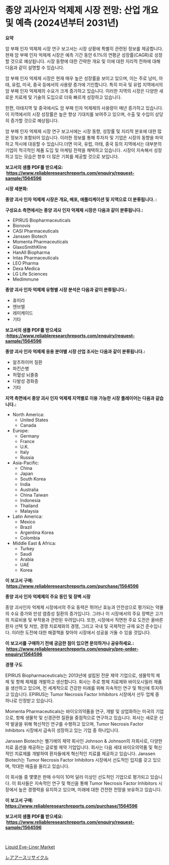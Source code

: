 <p><h1>종양 괴사인자 억제제 시장 전망: 산업 개요 및 예측 (2024년부터 2031년)</h1></p><p><strong>요약</strong></p>
<p><p>암 부패 인자 억제제 시장 연구 보고서는 시장 상황에 특별히 관련된 정보를 제공합니다. 현재 암 부패 인자 억제제 시장은 예측 기간 동안 6.1%의 연평균 성장률(CAGR)로 성장할 것으로 예상됩니다. 시장 동향에 대한 간략한 개요 및 이에 대한 지리적 전파에 대해 다음과 같이 설명할 수 있습니다.</p><p>암 부패 인자 억제제 시장은 현재 매우 높은 성장률을 보이고 있으며, 이는 주로 남미, 아태, 유럽, 미국, 중국 등에서의 사용량 증가에 기인합니다. 특히 미국 및 유럽 지역에서의 암 부패 인자 억제제의 수요가 크게 증가하고 있습니다. 이러한 지역의 시장은 다양한 새로운 치료제 및 기술의 도입으로 더욱 빠르게 성장하고 있습니다.</p><p>한편, 아태지역 및 중국에서도 암 부패 인자 억제제의 사용량이 매년 증가하고 있습니다. 이 지역에서의 시장 성장률은 높은 향상 기대치를 보여주고 있으며, 수출 및 수입이 상당히 증가할 것으로 예상됩니다.</p><p>암 부패 인자 억제제 시장 연구 보고서에는 시장 동향, 성장률 및 지리적 분포에 대한 많은 정보가 포함되어 있습니다. 이러한 정보를 통해 투자자 및 기업은 시장의 동향을 파악하고 적시에 대응할 수 있습니다.더면 미국, 유럽, 아태, 중국 등의 지역에서는 대부분의 기업이 적극적인 제품 도입 및 마케팅 전략을 채택하고 있습니다. 시장이 지속해서 성장하고 있는 모습은 향후 더 많은 기회를 제공할 것으로 보입니다.</p></p>
<p><strong>보고서의 샘플 PDF를 받으세요: &nbsp;<a href="https://www.reliableresearchreports.com/enquiry/request-sample/1564596">https://www.reliableresearchreports.com/enquiry/request-sample/1564596</a></strong></p>
<p><strong>시장 세분화:</strong></p>
<p><strong> 종양 괴사 인자 억제제 시장은 개요, 배포, 애플리케이션 및 지역으로 더 분류됩니다. :</strong></p>
<p><strong>구성요소 측면에서는 종양 괴사 인자 억제제 시장은 다음과 같이 분류됩니다.:</strong></p>
<p><ul><li>EPIRUS Biopharmaceuticals</li><li>Bionovis</li><li>CASI Pharmaceuticals</li><li>Janssen Biotech</li><li>Momenta Pharmaceuticals</li><li>GlaxoSmithKline</li><li>HanAll Biopharma</li><li>Intas Pharmaceuticals</li><li>LEO Pharma</li><li>Dexa Medica</li><li>LG Life Sciences</li><li>MedImmune</li></ul></p>
<p><strong> 종양 괴사 인자 억제제 유형별 시장 분석은 다음과 같이 분류됩니다.:</strong></p>
<p><ul><li>휴미라</li><li>엔브렐</li><li>레미케이드</li><li>기타</li></ul></p>
<p><strong>보고서의 샘플 PDF를 받으세요 :<a href="https://www.reliableresearchreports.com/enquiry/request-sample/1564596">https://www.reliableresearchreports.com/enquiry/request-sample/1564596</a></strong></p>
<p><strong> 종양 괴사 인자 억제제 응용 분야별 시장 산업 조사는 다음과 같이 분류됩니다.:</strong></p>
<p><ul><li>알츠하이머 질환</li><li>파킨슨병</li><li>허혈성 뇌졸중</li><li>다발성 경화증</li><li>기타</li></ul></p>
<p><strong>지역 측면에서 종양 괴사 인자 억제제 지역별로 이용 가능한 시장 플레이어는 다음과 같습니다.:</strong></p>
<p><ul>
    <li>
        North America:
        <ul>
            <li>United States</li>
            <li>Canada</li>
        </ul>
    </li>
    <li>
        Europe:
        <ul>
            <li>Germany</li>
            <li>France</li>
            <li>U.K.</li>
            <li>Italy</li>
            <li>Russia</li>
        </ul>
    </li>
    <li>
        Asia-Pacific:
        <ul>
            <li>China</li>
            <li>Japan</li>
            <li>South Korea</li>
            <li>India</li>
            <li>Australia</li>
            <li>China Taiwan</li>
            <li>Indonesia</li>
            <li>Thailand</li>
            <li>Malaysia</li>
        </ul>
    </li>
    <li>
        Latin America:
        <ul>
            <li>Mexico</li>
            <li>Brazil</li>
            <li>Argentina Korea</li>
            <li>Colombia</li>
        </ul>
    </li>
    <li>
        Middle East & Africa:
        <ul>
            <li>Turkey</li>
            <li>Saudi</li>
            <li>Arabia</li>
            <li>UAE</li>
            <li>Korea</li>
        </ul>
    </li>
    </ul></p>
<p><strong>이 보고서 구매: &nbsp;<a href="https://www.reliableresearchreports.com/purchase/1564596">https://www.reliableresearchreports.com/purchase/1564596</a></strong></p>
<p><strong>종양 괴사 인자 억제제의 주요 동인 및 장벽 시장</strong></p>
<p><p>종양 괴사인자 억제제 시장에서의 주요 동력은 뛰어난 효능과 안전성으로 평가되는 약물의 수요 증가와 만성 염증성 질환의 증가입니다. 그러나 이 시장에서의 주요 장벽은 고가의 치료비용 및 부작용과 관련된 우려입니다. 또한, 시장에서 직면한 주요 도전은 올바른 환자 선택 및 처방, 경쟁 치료제와의 경쟁, 그리고 국내 및 국제적인 규제 요건 준수입니다. 이러한 도전에 대한 해결책을 찾아야 시장에서 성공을 거둘 수 있을 것입니다.</p></p>
<p><strong>이 보고서를 구매하기 전에 궁금한 점이 있으면 문의하거나 공유하세요.: &nbsp;<a href="https://www.reliableresearchreports.com/enquiry/pre-order-enquiry/1564596">https://www.reliableresearchreports.com/enquiry/pre-order-enquiry/1564596</a></strong></p>
<p><strong>경쟁 구도</strong></p>
<p><p>EPIRUS Biopharmaceuticals는 2013년에 설립된 전문 제약 기업으로, 생물학적 제제 및 항체 제제를 개발하고 생산합니다. 회사는 주로 항체 치료제와 바이오시밀러 제품을 생산하고 있으며, 전 세계적으로 건강한 미래를 위해 지속적인 연구 및 혁신에 투자하고 있습니다. EPIRUS는 Tumor Necrosis Factor Inhibitors 시장에서 선두 업체 중 하나로 인정받고 있습니다.</p><p>Momenta Pharmaceuticals는 바이오의약품을 연구, 개발 및 상업화하는 미국의 기업으로, 항체 생물학 및 신경관련 질환을 중점적으로 연구하고 있습니다. 회사는 새로운 신약 발굴을 위해 혁신적인 연구를 수행하고 있으며, Tumor Necrosis Factor Inhibitors 시장에서 급속히 성장하고 있는 기업 중 하나입니다.</p><p>Janssen Biotech는 벨기에의 제약 회사인 Johnson & Johnson의 자회사로, 다양한 치료 옵션을 제공하는 글로벌 제약 기업입니다. 회사는 다음 세대 바이오의약품 및 혁신적인 치료제를 개발하여 환자들에게 혁신적인 치료를 제공하고 있습니다. Janssen Biotech는 Tumor Necrosis Factor Inhibitors 시장에서 선도적인 입지를 갖고 있으며, 막대한 매출을 올리고 있습니다.</p><p>이 회사들 중 몇몇은 판매 수익이 10억 달러 이상인 선도적인 기업으로 평가되고 있습니다. 이 회사들은 지속적인 연구 및 혁신을 통해 Tumor Necrosis Factor Inhibitors 시장에서 높은 경쟁력을 유지하고 있으며, 미래에 대한 건전한 전망을 보유하고 있습니다.</p></p>
<p><strong>이 보고서 구매: &nbsp; <a href="https://www.reliableresearchreports.com/purchase/1564596">https://www.reliableresearchreports.com/purchase/1564596</a></strong></p>
<p><strong>보고서의 샘플 PDF를 받으세요: &nbsp;<a href="https://www.reliableresearchreports.com/enquiry/request-sample/1564596">https://www.reliableresearchreports.com/enquiry/request-sample/1564596</a></strong><strong></strong></p>
<p>&nbsp;</p>
<p><p><a href="https://github.com/RickHolmes3/Market-Research-Report-List-4/blob/main/liquid-eye-liner-market.md">Liquid Eye-Liner Market</a></p><p><a href="https://github.com/zekaoe592392/Market-Research-Report-List-1/blob/main/47896657181.md">レアアースリサイクル</a></p></p>